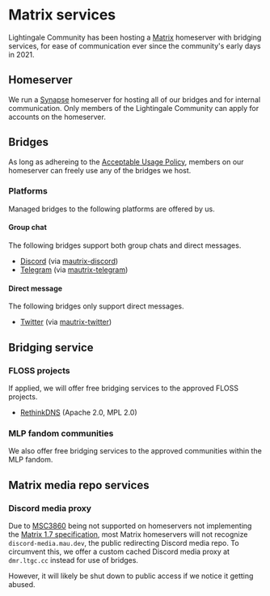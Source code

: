 # Matrix services
Lightingale Community has been hosting a [Matrix](https://matrix.org) homeserver with bridging services, for ease of communication ever since the community's early days in 2021.

## Homeserver
We run a [Synapse](https://github.com/matrix-org/synapse) homeserver for hosting all of our bridges and for internal communication. Only members of the Lightingale Community can apply for accounts on the homeserver.

## Bridges
As long as adhereing to the [Acceptable Usage Policy](/ltgc/aup.html), members on our homeserver can freely use any of the bridges we host.

### Platforms
Managed bridges to the following platforms are offered by us.

#### Group chat
The following bridges support both group chats and direct messages.

* [Discord](https://discord.com) (via [mautrix-discord](https://github.com/mautrix/discord))
* [Telegram](https://telegram.org) (via [mautrix-telegram](https://github.com/mautrix/telegram))

#### Direct message
The following bridges only support direct messages.

* [Twitter](https://twitter.com) (via [mautrix-twitter](https://github.com/mautrix/twitter))

## Bridging service
### FLOSS projects
If applied, we will offer free bridging services to the approved FLOSS projects.

* [RethinkDNS](https://rethinkdns.com) (Apache 2.0, MPL 2.0)

### MLP fandom communities
We also offer free bridging services to the approved communities within the MLP fandom.

## Matrix media repo services
### Discord media proxy
Due to [MSC3860](https://github.com/matrix-org/matrix-spec-proposals/pull/3860) being not supported on homeservers not implementing the [Matrix 1.7 specification](https://github.com/matrix-org/synapse/issues/15661), most Matrix homeservers will not recognize `discord-media.mau.dev`, the public redirecting Discord media repo. To circumvent this, we offer a custom cached Discord media proxy at `dmr.ltgc.cc` instead for use of bridges.

However, it will likely be shut down to public access if we notice it getting abused.